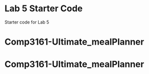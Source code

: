 # Lab 5 Starter Code
Starter code for Lab 5
# Comp3161-Ultimate_mealPlanner
# Comp3161-Ultimate_mealPlanner
